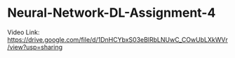 # Neural-Network-DL-Assignment-4

Video Link: https://drive.google.com/file/d/1DnHCYbxS03eBlRbLNUwC_COwUbLXkWVr/view?usp=sharing
